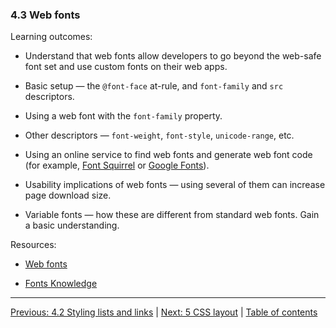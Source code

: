 ### 4.3 Web fonts

Learning outcomes:

- Understand that web fonts allow developers to go beyond the web-safe font set and use custom fonts on their web apps.

- Basic setup — the `@font-face` at-rule, and `font-family` and `src` descriptors.

- Using a web font with the `font-family` property.

- Other descriptors — `font-weight`, `font-style`, `unicode-range`, etc.

- Using an online service to find web fonts and generate web font code (for example, [Font Squirrel](https://www.fontsquirrel.com) or [Google Fonts](https://fonts.google.com/)).

- Usability implications of web fonts — using several of them can increase page download size.

- Variable fonts — how these are different from standard web fonts. Gain a basic understanding.

Resources:

- [Web fonts](https://developer.mozilla.org/docs/Learn/CSS/Styling_text/Web_fonts)

- [Fonts Knowledge](https://fonts.google.com/knowledge)

---

[Previous: 4.2 Styling lists and links](/curriculum/2-core/2-styling/4-2-styling-lists-and-links.md) | [Next: 5 CSS layout](/curriculum/2-core/2-styling/5-0-css-layout.md) | [Table of contents](/TOC.md)
